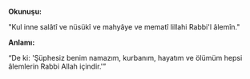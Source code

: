 [//]: # (# En’am Suresi 162. Ayet ve Anlamı)


**Okunuşu:**

"Kul inne salâtî ve nüsükî ve mahyâye ve mematî lillahi Rabbi'l âlemîn."

**Anlamı:**

“De ki: 'Şüphesiz benim namazım, kurbanım, hayatım ve ölümüm hepsi âlemlerin Rabbi Allah içindir.'”

